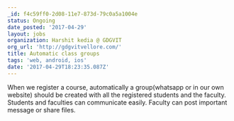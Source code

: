 ```yaml
---
_id: f4c59ff0-2d08-11e7-873d-79c0a5a1004e
status: Ongoing
date_posted: '2017-04-29'
layout: jobs
organization: Harshit kedia @ GDGVIT
org_url: 'http://gdgvitvellore.com/'
title: Automatic class groups
tags: 'web, android, ios'
date: '2017-04-29T18:23:35.087Z'
---
```

When we register a course, automatically a group(whatsapp or in our own website) should be created with all the registered students and the faculty. Students and faculties can communicate easily. Faculty can post important message or share files.
